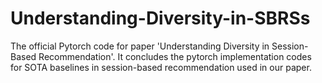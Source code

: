 # Understanding-Diversity-in-SBRSs

The official Pytorch code for paper 'Understanding Diversity in Session-Based Recommendation'.
It concludes the pytorch implementation codes for SOTA baselines in session-based recommendation used in our paper.

